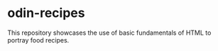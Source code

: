 # odin-recipes
This repository showcases the use of basic fundamentals of HTML to portray food recipes.